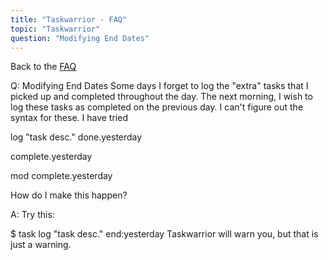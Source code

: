```yaml
---
title: "Taskwarrior - FAQ"
topic: "Taskwarrior"
question: "Modifying End Dates"
---
```


Back to the [FAQ](/support/faq)

Q: Modifying End Dates
Some days I forget to log the "extra" tasks that I picked up and completed throughout the day.
The next morning, I  wish to log these tasks as completed on the previous day.
I can't figure out the syntax for these.
I have tried 

log "task desc." done.yesterday

complete.yesterday

mod complete.yesterday

 

How do I make this happen?

A: Try this:

$ task log "task desc." end:yesterday
Taskwarrior will warn you, but that is just a warning.

